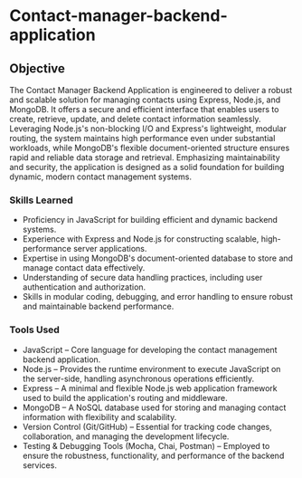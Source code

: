 # Contact-manager-backend-application

## Objective
The Contact Manager Backend Application is engineered to deliver a robust and scalable solution for managing contacts using Express, Node.js, and MongoDB. It offers a secure and efficient interface that enables users to create, retrieve, update, and delete contact information seamlessly. Leveraging Node.js's non-blocking I/O and Express's lightweight, modular routing, the system maintains high performance even under substantial workloads, while MongoDB's flexible document-oriented structure ensures rapid and reliable data storage and retrieval. Emphasizing maintainability and security, the application is designed as a solid foundation for building dynamic, modern contact management systems.

### Skills Learned
- Proficiency in JavaScript for building efficient and dynamic backend systems.
- Experience with Express and Node.js for constructing scalable, high-performance server applications.
- Expertise in using MongoDB's document-oriented database to store and manage contact data effectively.
- Understanding of secure data handling practices, including user authentication and authorization.
- Skills in modular coding, debugging, and error handling to ensure robust and maintainable backend performance.

### Tools Used
- JavaScript – Core language for developing the contact management backend application.
- Node.js – Provides the runtime environment to execute JavaScript on the server-side, handling asynchronous operations efficiently.
- Express – A minimal and flexible Node.js web application framework used to build the application's routing and middleware.
- MongoDB – A NoSQL database used for storing and managing contact information with flexibility and scalability.
- Version Control (Git/GitHub) – Essential for tracking code changes, collaboration, and managing the development lifecycle.
- Testing & Debugging Tools (Mocha, Chai, Postman) – Employed to ensure the robustness, functionality, and performance of the backend services.

